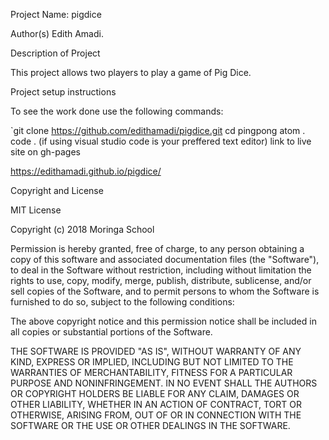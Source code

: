 Project Name: pigdice

Author(s) Edith Amadi.

Description of Project

This project allows two players to play a game of Pig Dice.

Project setup instructions

To see the work done use the following commands:

`git clone https://github.com/edithamadi/pigdice.git
cd pingpong
atom .
code . (if using visual studio code is your preffered text editor)
link to live site on gh-pages

https://edithamadi.github.io/pigdice/

Copyright and License

MIT License

Copyright (c) 2018 Moringa School

Permission is hereby granted, free of charge, to any person obtaining a copy of this software and associated documentation files (the "Software"), to deal in the Software without restriction, including without limitation the rights to use, copy, modify, merge, publish, distribute, sublicense, and/or sell copies of the Software, and to permit persons to whom the Software is furnished to do so, subject to the following conditions:

The above copyright notice and this permission notice shall be included in all copies or substantial portions of the Software.

THE SOFTWARE IS PROVIDED "AS IS", WITHOUT WARRANTY OF ANY KIND, EXPRESS OR IMPLIED, INCLUDING BUT NOT LIMITED TO THE WARRANTIES OF MERCHANTABILITY, FITNESS FOR A PARTICULAR PURPOSE AND NONINFRINGEMENT. IN NO EVENT SHALL THE AUTHORS OR COPYRIGHT HOLDERS BE LIABLE FOR ANY CLAIM, DAMAGES OR OTHER LIABILITY, WHETHER IN AN ACTION OF CONTRACT, TORT OR OTHERWISE, ARISING FROM, OUT OF OR IN CONNECTION WITH THE SOFTWARE OR THE USE OR OTHER DEALINGS IN THE SOFTWARE.
